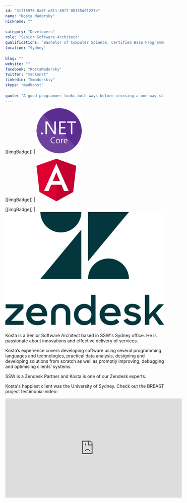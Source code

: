 ```yaml
---
id: "31ff5976-8a0f-e811-80f7-00155d01227e"
name: "Kosta Madorsky"
nickname: ""

category: "Developers"
role: "Senior Software Architect"
qualifications: "Bachelor of Computer Science, Certified Base Programmer for SAS 9"
location: "Sydney"

blog: ""
website: ""
facebook: "KostaMadorsky"
twitter: "madkonst"
linkedin: "kmadorskiy"
skype: "madkonst"

quote: "A good programmer looks both ways before crossing a one-way street"
---
```


[[imgBadge]]
| ![dotnetcore.png](../badges/net-core-logo.png)

[[imgBadge]]
| ![angular.png](../badges/angular-logo.png)

[[imgBadge]]
| ![zendesk.png](../badges/Zendesk.png)

Kosta is a Senior Software Architect based in SSW's Sydney office. He is passionate about innovations and effective delivery of services.

Kosta’s experience covers developing software using several programming languages and technologies, practical data analysis, designing and developing solutions from scratch as well as promptly improving, debugging and optimising clients’ systems.

SSW is a Zendesk Partner and Kosta is one of our Zendesk experts.

Kosta's happiest client was the University of Sydney. Check out the BREAST project testimonial video:

<iframe width="560" height="315" src="https://www.youtube.com/embed/rf7zzTMeTf4" frameborder="0"></iframe>
